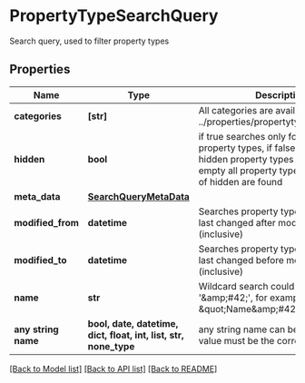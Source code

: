 # PropertyTypeSearchQuery

Search query, used to filter property types

## Properties
Name | Type | Description | Notes
------------ | ------------- | ------------- | -------------
**categories** | **[str]** | All categories are available with url ../properties/propertytypes/categories | [optional] 
**hidden** | **bool** | if true searches only for hidden property types, if false only not hidden property types are found, if empty all property types independent of hidden are found | [optional] 
**meta_data** | [**SearchQueryMetaData**](SearchQueryMetaData.md) |  | [optional] 
**modified_from** | **datetime** | Searches property types that have last changed after modifiedFrom (inclusive) | [optional] 
**modified_to** | **datetime** | Searches property types that have last changed before modifiedTo (inclusive) | [optional] 
**name** | **str** | Wildcard search could be used with &#39;&amp;amp;#42;&#39;,  for example \&quot;Name&amp;amp;#42;\&quot; | [optional] 
**any string name** | **bool, date, datetime, dict, float, int, list, str, none_type** | any string name can be used but the value must be the correct type | [optional]

[[Back to Model list]](../README.md#documentation-for-models) [[Back to API list]](../README.md#documentation-for-api-endpoints) [[Back to README]](../README.md)


